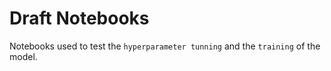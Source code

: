 # Draft Notebooks
Notebooks used to test the `hyperparameter tunning` and the `training` of the model.
